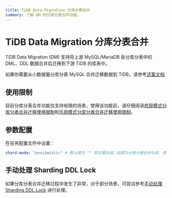 ```yaml
---
title: TiDB Data Migration 分库分表合并
summary: 了解 DM 的分库分表合并功能。
---
```


# TiDB Data Migration 分库分表合并

TiDB Data Migration (DM) 支持将上游 MySQL/MariaDB 各分库分表中的 DML、DDL 数据合并后迁移到下游 TiDB 的库表中。

如果你需要从小数据量分库分表 MySQL 合并迁移数据到 TiDB，请参考[这篇文档](/migrate-small-mysql-shards-to-tidb.md)

## 使用限制

目前分库分表合并功能仅支持有限的场景，使用该功能前，请仔细阅读[悲观模式分库分表合并迁移使用限制](/dm/feature-shard-merge-pessimistic.md#使用限制)和[乐观模式分库分表合并迁移使用限制](/dm/feature-shard-merge-optimistic.md#使用限制)。

## 参数配置

在任务配置文件中设置：

```yaml
shard-mode: "pessimistic" # 默认值为 "" 即无需协调。如果为分库分表合并任务，请设置为悲观协调模式 "pessimistic"。在深入了解乐观协调模式的原理和使用限制后，也可以设置为乐观协调模式 "optimistic"
```

## 手动处理 Sharding DDL Lock

如果分库分表合并迁移过程中发生了异常，对于部分场景，可尝试参考[手动处理 Sharding DDL Lock](/dm/manually-handling-sharding-ddl-locks.md) 进行处理。
